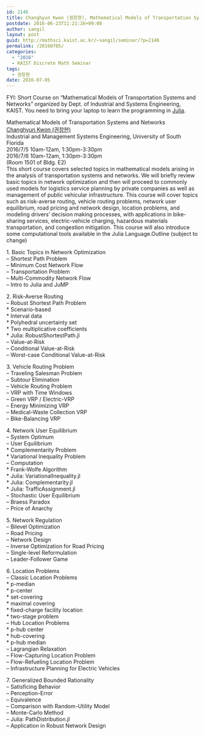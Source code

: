 ```yaml
---
id: 2146
title: Changhyun Kwon (권창현), Mathematical Models of Transportation Systems and Networks
postdate: 2016-06-23T11:21:26+09:00
author: sangil
layout: post
guid: http://mathsci.kaist.ac.kr/~sangil/seminar/?p=2146
permalink: /20160705/
categories:
  - "2016"
  - KAIST Discrete Math Seminar
tags:
  - 권창현
date: 2016-07-05
---
```

FYI: Short Course on &#8220;Mathematical Models of Transportation Systems and Networks&#8221; organized by Dept. of Industrial and Systems Engineering, KAIST. You need to bring your laptop to learn the programming in [Julia](http://julialang.org).

<div class="talk">
  Mathematical Models of Transportation Systems and Networks
</div>

<div class="speaker">
  <a href="http://www.chkwon.net">Changhyun Kwon (권창현)</a><br /> Industrial and Management Systems Engineering, University of South Florida
</div>

<div class="date">
  2016/7/5 10am-12am, 1:30pm-3:30pm<br /> 2016/7/6 10am-12am, 1:30pm-3:30pm<br /> (Room 1501 of Bldg. E2)
</div>

<div class="abstract">
  This short course covers selected topics in mathematical models arising in the analysis of transportation systems and networks. We will briefly review basic topics in network optimization and then will proceed to commonly used models for logistics service planning by private companies as well as management of public vehicular infrastructure. This course will cover topics such as risk-averse routing, vehicle routing problems, network user equilibrium, road pricing and network design, location problems, and modeling drivers&#8217; decision making processes, with applications in bike-sharing services, electric-vehicle charging, hazardous materials transportation, and congestion mitigation. This course will also introduce some computational tools available in the Julia Language.Outline (subject to change)</p> 
  
  <p>
    1. Basic Topics in Network Optimization<br /> &#8211; Shortest Path Problem<br /> &#8211; Minimum Cost Network Flow<br /> &#8211; Transportation Problem<br /> &#8211; Multi-Commodity Network Flow<br /> &#8211; Intro to Julia and JuMP
  </p>
  
  <p>
    2. Risk-Averse Routing<br /> &#8211; Robust Shortest Path Problem<br /> * Scenario-based<br /> * Interval data<br /> * Polyhedral uncertainty set<br /> * Two multiplicative coefficients<br /> * Julia: RobustShortestPath.jl<br /> &#8211; Value-at-Risk<br /> &#8211; Conditional Value-at-Risk<br /> &#8211; Worst-case Conditional Value-at-Risk
  </p>
  
  <p>
    3. Vehicle Routing Problem<br /> &#8211; Traveling Salesman Problem<br /> &#8211; Subtour Elimination<br /> &#8211; Vehicle Routing Problem<br /> &#8211; VRP with Time Windows<br /> &#8211; Green VRP / Electric-VRP<br /> &#8211; Energy Minimizing VRP<br /> &#8211; Medical-Waste Collection VRP<br /> &#8211; Bike-Balancing VRP
  </p>
  
  <p>
    4. Network User Equilibrium<br /> &#8211; System Optimum<br /> &#8211; User Equilibrium<br /> * Complementarity Problem<br /> * Variational Inequality Problem<br /> &#8211; Computation<br /> * Frank-Wolfe Algorithm<br /> * Julia: VariationalInequality.jl<br /> * Julia: Complementarity.jl<br /> * Julia: TrafficAssignment.jl<br /> &#8211; Stochastic User Equilibrium<br /> &#8211; Braess Paradox<br /> &#8211; Price of Anarchy
  </p>
  
  <p>
    5. Network Regulation<br /> &#8211; Bilevel Optimization<br /> &#8211; Road Pricing<br /> &#8211; Network Design<br /> &#8211; Inverse Optimization for Road Pricing<br /> &#8211; Single-level Reformulation<br /> &#8211; Leader-Follower Game
  </p>
  
  <p>
    6. Location Problems<br /> &#8211; Classic Location Problems<br /> * p-median<br /> * p-center<br /> * set-covering<br /> * maximal covering<br /> * fixed-charge facility location<br /> * two-stage problem<br /> &#8211; Hub Location Problems<br /> * p-hub center<br /> * hub-covering<br /> * p-hub median<br /> &#8211; Lagrangian Relaxation<br /> &#8211; Flow-Capturing Location Problem<br /> &#8211; Flow-Refueling Location Problem<br /> &#8211; Infrastructure Planning for Electric Vehicles
  </p>
  
  <p>
    7. Generalized Bounded Rationality<br /> &#8211; Satisficing Behavior<br /> &#8211; Perception-Error<br /> &#8211; Equivalence<br /> &#8211; Comparison with Random-Utility Model<br /> &#8211; Monte-Carlo Method<br /> &#8211; Julia: PathDistribution.jl<br /> &#8211; Application in Robust Network Design
  </p>
</div>